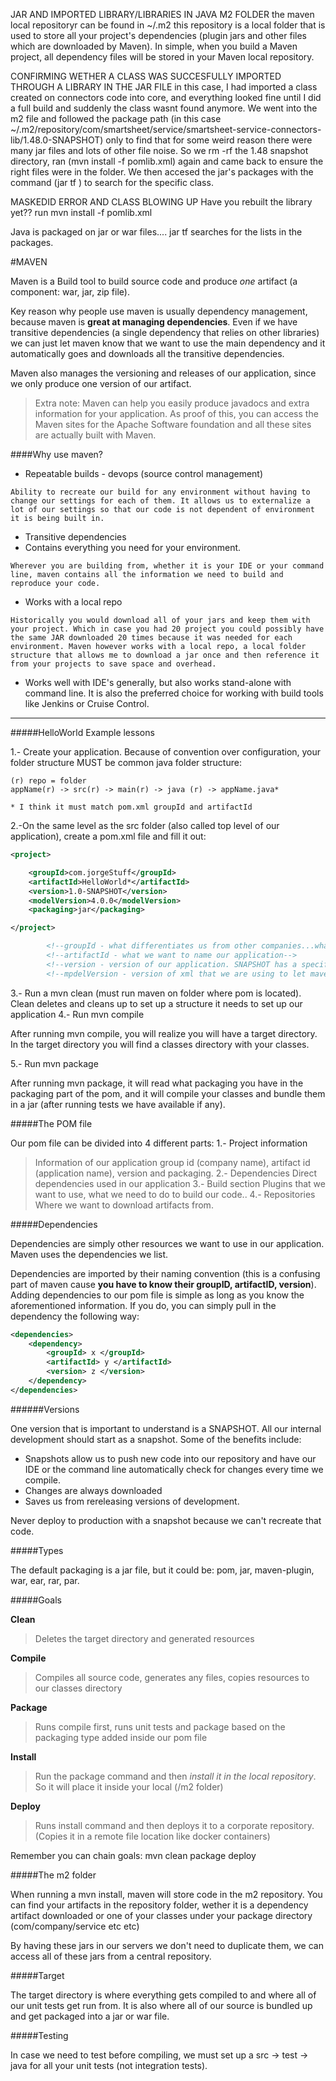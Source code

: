 JAR AND IMPORTED LIBRARY/LIBRARIES IN JAVA
M2 FOLDER
the maven local repositoryr can be found in ~/.m2  this repository is a local folder that is used to store all your project's dependencies (plugin jars and other files which are downloaded by Maven). In simple, when you build a Maven project, all dependency files will be stored in your Maven local repository.

CONFIRMING WETHER A CLASS WAS SUCCESFULLY IMPORTED THROUGH A LIBRARY IN THE JAR FILE
in this case, I had imported a class created on connectors code into core, and everything looked fine until I did a full build and suddenly the class wasnt found anymore. We went into the m2 file and followed the package path (in this case ~/.m2/repository/com/smartsheet/service/smartsheet-service-connectors-lib/1.48.0-SNAPSHOT) only to find that for some weird reason there were many jar files and lots of other file noise. So we rm -rf the 1.48 snapshot directory, ran (mvn install -f pomlib.xml) again and came back to ensure the right files were in the folder. We then accesed the jar's packages with the command (jar tf <jar file>) to search for the specific class.


MASKEDID ERROR AND CLASS BLOWING UP
Have you rebuilt the library yet?? run mvn install -f pomlib.xml

Java is packaged on jar or war files.... jar tf searches for the lists in the packages.


#MAVEN

Maven is a Build tool to build source code and produce *one* artifact (a component: war, jar, zip file).

Key reason why people use maven is usually dependency management, because maven is **great at managing dependencies**. Even if we have transitive dependencies (a single dependency that relies on other libraries) we can just let maven know that we want to use the main dependency and it automatically goes and downloads all the transitive dependencies.

Maven also manages the versioning and releases of our application, since we only produce one version of our artifact.

> Extra note: Maven can help you easily produce javadocs and extra information for your application. As proof of this, you can access the Maven sites for the Apache Software foundation and all these sites are actually built with Maven.

####Why use maven?
* Repeatable builds - devops (source control management)
```
Ability to recreate our build for any environment without having to change our settings for each of them. It allows us to externalize a lot of our settings so that our code is not dependent of environment it is being built in.
```
* Transitive dependencies
* Contains everything you need for your environment.
```
Wherever you are building from, whether it is your IDE or your command line, maven contains all the information we need to build and reproduce your code.
```
* Works with a local repo
```
Historically you would download all of your jars and keep them with your project. Which in case you had 20 project you could possibly have the same JAR downloaded 20 times because it was needed for each environment. Maven however works with a local repo, a local folder structure that allows me to download a jar once and then reference it from your projects to save space and overhead.  

```
* Works well with IDE's generally, but also works stand-alone with command line. It is also the preferred choice for working with build tools like Jenkins or Cruise Control.	

----------------------------

#####HelloWorld Example lessons


1.- Create your application. Because of convention over configuration, your folder structure MUST be common java folder structure: 
```
(r) repo = folder
appName(r) -> src(r) -> main(r) -> java (r) -> appName.java*

* I think it must match pom.xml groupId and artifactId
```

2.-On the same level as the src folder (also called top level of our application), create a pom.xml file and fill it out:

```xml
<project>

    <groupId>com.jorgeStuff</groupId>
    <artifactId>HelloWorld*</artifactId>
    <version>1.0-SNAPSHOT</version>
    <modelVersion>4.0.0</modelVersion>
    <packaging>jar</packaging>

</project>

        <!--groupId - what differentiates us from other companies...whatever your company's web address is. Same thing that your package should be inside of our java code -->
        <!--artifactId - what we want to name our application-->
        <!--version - version of our application. SNAPSHOT has a specific meaning-->
        <!--mpdelVersion - version of xml that we are using to let maven know how to process things-->

```

3.- Run a mvn clean (must run maven on folder where pom is located). Clean deletes and cleans up to set up a structure it needs to set up our application
4.- Run mvn compile

After running mvn compile, you will realize you will have a target directory. In the target directory you will find a classes directory with your classes. 

5.- Run mvn package

After running mvn package, it will read what packaging you have in the packaging part of the pom, and it will compile your classes and bundle them in a jar (after running tests we have available if any).

#####The POM file

Our pom file can be divided into 4 different parts:
1.- Project information
> Information of our application group id (company name), artifact id (application name), version and packaging.
2.- Dependencies
> Direct dependencies used in our application
3.- Build section
>Plugins that we want to use, what we need to do to build our code..
4.- Repositories
> Where we want to download artifacts from.

#####Dependencies

Dependencies are simply other resources we want to use in our application. Maven uses the dependencies we list.

Dependencies are imported by their naming convention (this is a confusing part of maven cause **you have to know their groupID, artifactID, version**). Adding dependencies to our pom file is simple as long as you know the aforementioned information. If you do, you can simply pull in the dependency the following way:

```xml
<dependencies>
	<dependency>
		<groupId> x </groupId>
		<artifactId> y </artifactId>
		<version> z </version>
	</dependency>
</dependencies> 

```


######Versions

One version that is important to understand is a SNAPSHOT. All our internal development should start as a snapshot. Some of the benefits include:
* Snapshots allow us to push new code into our repository and have our IDE or the command line automatically check for changes every time we compile.
* Changes are always downloaded
* Saves us from rereleasing versions of development.

Never deploy to production with a snapshot because we can't recreate that code.


#####Types

The default packaging is a jar file, but it could be: pom, jar, maven-plugin, war, ear, rar, par.


#####Goals

**Clean**
> Deletes the target directory and generated resources

**Compile**
> Compiles all source code, generates any files, copies resources to our classes directory

**Package**
> Runs compile first, runs unit tests and package based on the packaging type added inside our pom file

**Install**
> Run the package command and then *install it in the local repository*. So it will place it inside your local (/m2 folder) 

**Deploy**
> Runs install command and then deploys it to a corporate repository. (Copies it in a remote file location like docker containers)

Remember you can chain goals: mvn clean package deploy

#####The m2 folder

When running a mvn install, maven will store code in the m2 repository. You can find your artifacts in the repository folder, wether it is a dependency artifact downloaded or one of your classes under your package directory (com/company/service etc etc)

By having these jars in our servers we don't need to duplicate them, we can access all of these jars from a central repository.

#####Target

The target directory is where everything gets compiled to and where all of our unit tests get run from. It is also where all of our source is bundled up and get packaged into a jar or war file.

#####Testing

In case we need to test before compiling, we must set up a src -> test -> java  for all your unit tests (not integration tests). 


